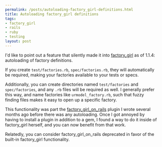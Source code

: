 ```yaml
--- 
permalink: /posts/autoloading-factory_girl-definitions.html
title: Autoloading factory_girl definitions
tags: 
- factory_girl
- rails
- ruby
- testing
layout: post
---
```

I'd like to point out a feature that silently made it into [factory\_girl](http://thoughtbot.com/projects/factory_girl) as of 1.1.4: autoloading of factory definitions.

If you create `test/factories.rb`, `spec/factories.rb`, they will automatically be required, making your factories available to your tests or specs.

Additionally, you can create directories named `test/factories` and `spec/factories`, and any `.rb` files will be required as well. I generally prefer this way, and name factories like `urmodel_factory.rb`, such that fuzzy finding files makes it easy to open up a specific factory.

This functionality was part the [factory\_girl\_on\_rails](http://github.com/technicalpickles/factory_girl_on_rails/tree/master) plugin I wrote several months ago before there was any autoloading. Once I got annoyed by having to install a plugin in addition to a gem, I found a way to do it inside of factory\_girl herself, and you can now benefit from that work.

Relatedly, you can consider factory\_girl\_on\_rails deprecated in favor of the built-in factory\_girl functionality.
